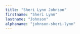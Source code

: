 ```yaml
---
title: "Sheri Lynn Johnson"
firstname: "Sheri Lynn"
lastname: "Johnson"
alphaname: "johnson-sheri-lynn"
---
```


